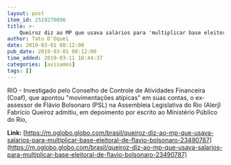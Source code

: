 ```yaml
---
layout: post
item_id: 2519270896
title: >-
    Queiroz diz ao MP que usava salários para 'multiplicar base eleitoral' de Flávio Bolsonaro
author: Tatu D'Oquei
date: 2019-03-01 08:12:00
pub_date: 2019-03-01 08:12:00
time_added: 2019-03-11 18:44:37
categories: [avisamos]
tags: []
---
```


RIO - Investigado pelo Conselho de Controle de Atividades Financeira (Coaf), que apontou "movimentações atípicas" em suas contas, o ex-assessor de Flávio Bolsonaro (PSL) na Assembleia Legislativa do Rio (Alerj) Fabrício Queiroz admitiu, em depoimento por escrito ao Ministério Público do Rio,

**Link:** [https://m.oglobo.globo.com/brasil/queiroz-diz-ao-mp-que-usava-salarios-para-multiplicar-base-eleitoral-de-flavio-bolsonaro-23490787](https://m.oglobo.globo.com/brasil/queiroz-diz-ao-mp-que-usava-salarios-para-multiplicar-base-eleitoral-de-flavio-bolsonaro-23490787)

